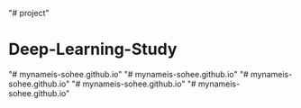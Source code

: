 "# project" 
# Deep-Learning-Study
"# mynameis-sohee.github.io" 
"# mynameis-sohee.github.io" 
"# mynameis-sohee.github.io" 
"# mynameis-sohee.github.io" 
"# mynameis-sohee.github.io" 
